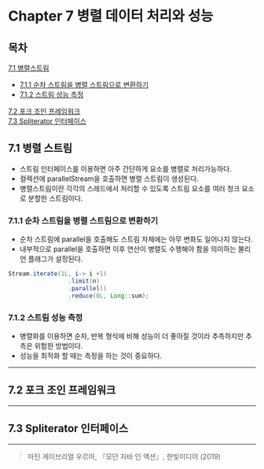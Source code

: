 # Chapter 7 병렬 데이터 처리와 성능      
## 목차
[7.1 병렬스트림 ](#71-병렬-스트림)  

* [7.1.1 순차 스트림을 병렬 스트림으로 변환하기](#711-순차-스트림을-병렬-스트림으로-변환하기)
* [7.1.2 스트림 성능 측정](#712-스트림-성능-측정)

[7.2 포크 조인 프레임워크](#72-포크-조인-프레임워크)    
[7.3 Spliterator 인터페이스 ](#73-spliterator-인터페이스-)  
## 7.1 병렬 스트림

- 스트림 인터페이스를 이용하면 아주 간단하게 요소를 병렬로 처리가능하다. 
- 컬렉션에 parallelStream을 호출하면 병렬 스트림이 생성된다. 
- 병렬스트림이란 각각의 스레드에서 처리할 수 있도록 스트림 요소를 여러 청크 요소로 분할한 스트림이다.

### 7.1.1 순차 스트림을 병렬 스트림으로 변환하기
- 순차 스트림에 parallel을 호출해도 스트림 자체에는 아무 변화도 일어나지 않는다. 
- 내부적으로 parallel을 호출하면 이후 연산이 병렬도 수행해야 함을 의미하는 불리언 플래그가 설정된다. 
```java
Stream.iterate(1L, i-> i +1)
                 .limit(n)
                 .parallel()
                 .reduce(0L, Long::sum);
```
### 7.1.2 스트림 성능 측정 
- 병렬화를 이용하면 순차, 반복 형식에 비해 성능이 더 좋아질 것이라 추측하지만 추측은 위험한 방법이다. 
- 성능을 최적화 할 때는 측정을 하는 것이 중요하다.


***
## 7.2 포크 조인 프레임워크   

***
## 7.3 Spliterator 인터페이스 
***
> 마틴 게이브리얼 우르마, 『모던 자바 인 액션』, 한빛미디어 (2019)  

